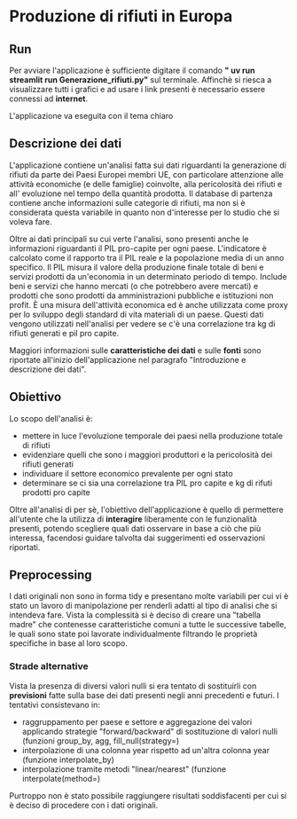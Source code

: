 # Produzione di rifiuti in Europa

## Run
Per avviare l'applicazione è sufficiente digitare il comando **" uv run streamlit run Generazione_rifiuti.py"** sul terminale.
Affinchè si riesca a visualizzare tutti i grafici e ad usare i link presenti è necessario essere connessi ad **internet**.
 
L'applicazione va eseguita con il tema chiaro 

## Descrizione dei dati 
L'applicazione contiene un'analisi fatta sui dati riguardanti la generazione di rifiuti da parte dei Paesi Europei membri UE, con particolare attenzione alle attività economiche (e delle famiglie) coinvolte, alla pericolosità dei rifiuti e all' evoluzione nel tempo della quantità prodotta. Il database di partenza contiene anche informazioni sulle categorie di rifiuti, ma non si è considerata questa variabile in quanto non d'interesse per lo studio che si voleva fare. 

Oltre ai dati principali su cui verte l'analisi, sono presenti anche le informazioni riguardanti il PIL pro-capite per ogni paese. L'indicatore è calcolato come il rapporto tra il PIL reale e la popolazione media di un anno specifico. Il PIL misura il valore della produzione finale totale di beni e servizi prodotti da un'economia in un determinato periodo di tempo. Include beni e servizi che hanno mercati (o che potrebbero avere mercati) e prodotti che sono prodotti da amministrazioni pubbliche e istituzioni non profit. È una misura dell'attività economica ed è anche utilizzata come proxy per lo sviluppo degli standard di vita materiali di un paese. Questi dati vengono utilizzati nell'analisi per vedere se c'è una correlazione tra kg di rifiuti generati e pil pro capite.

Maggiori informazioni sulle **caratteristiche dei dati** e sulle **fonti** sono riportate all'inizio dell'applicazione nel paragrafo "Introduzione e descrizione dei dati".

## Obiettivo
Lo scopo dell'analisi è:
- mettere in luce l'evoluzione temporale dei paesi nella produzione totale di rifiuti
- evidenziare quelli che sono i maggiori produttori e la pericolosità dei rifiuti generati
- individuare il settore economico prevalente per ogni stato
- determinare se ci sia una correlazione tra PIL pro capite e kg di rifuti prodotti pro capite

Oltre all'analisi di per sè, l'obiettivo dell'applicazione è quello di permettere all'utente che la utilizza di **interagire** liberamente con le funzionalità presenti, potendo scegliere quali dati osservare in base a ciò che più interessa, facendosi guidare talvolta dai suggerimenti ed osservazioni riportati.

## Preprocessing
I dati originali non sono in forma tidy e presentano molte variabili per cui vi è stato un lavoro di manipolazione per renderli adatti al tipo di analisi che si intendeva fare. Vista la complessità si è deciso di creare una "tabella madre" che contenesse caratteristiche comuni a tutte le successive tabelle, le quali sono state poi lavorate individualmente filtrando le proprietà specifiche in base al loro scopo.

### Strade alternative
Vista la presenza di diversi valori nulli si era tentato di sostituirli con **previsioni** fatte sulla base dei dati presenti negli anni precedenti e futuri.
I tentativi consistevano in:
- raggruppamento per paese e settore e aggregazione dei valori applicando strategie "forward/backward" di sostituzione di valori nulli (funzioni group_by, agg, fill_null(strategy=)
- interpolazione di una colonna year rispetto ad un'altra colonna year (funzione interpolate_by)
- interpolazione tramite metodi "linear/nearest" (funzione interpolate(method=)

 Purtroppo non è stato possibile raggiungere risultati soddisfacenti per cui si è deciso di procedere con i dati originali. 
